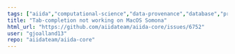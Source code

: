```yaml
---
tags: ["aiida","computational-science","data-provenance","database","provenance","scheduler","ssh","topic/verdi","type/bug","workflow","workflow-engine","workflows"]
title: "Tab-completion not working on MacOS Somona"
html_url: "https://github.com/aiidateam/aiida-core/issues/6752"
user: "gjoalland13"
repo: "aiidateam/aiida-core"
---
```


